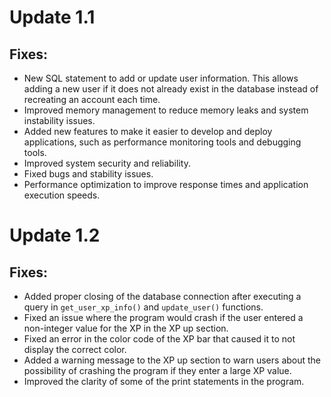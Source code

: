 # Update 1.1
## Fixes:
- New SQL statement to add or update user information. This allows adding a new user if it does not already exist in the database instead of recreating an account each time.
- Improved memory management to reduce memory leaks and system instability issues.
- Added new features to make it easier to develop and deploy applications, such as performance monitoring tools and debugging tools.
- Improved system security and reliability.
- Fixed bugs and stability issues.
- Performance optimization to improve response times and application execution speeds.


# Update 1.2
## Fixes:

- Added proper closing of the database connection after executing a query in `get_user_xp_info()` and `update_user()` functions.
- Fixed an issue where the program would crash if the user entered a non-integer value for the XP in the XP up section.
- Fixed an error in the color code of the XP bar that caused it to not display the correct color.
- Added a warning message to the XP up section to warn users about the possibility of crashing the program if they enter a large XP value.
- Improved the clarity of some of the print statements in the program.
